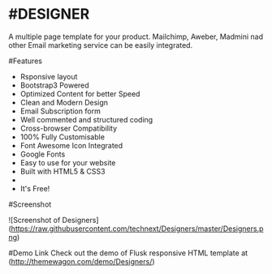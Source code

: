 #DESIGNER
=====
A multiple page template for your product. Mailchimp, Aweber, Madmini nad other Email marketing service can be easily integrated. 

#Features

- Rsponsive layout
- Bootstrap3 Powered
- Optimized Content for better Speed
- Clean and Modern Design
- Email Subscription form
- Well commented and structured coding
- Cross-browser Compatibility
- 100% Fully Customisable
- Font Awesome Icon Integrated
- Google Fonts
- Easy to use for your website
- Built with HTML5 & CSS3
- 
- It's Free!


#Screenshot


![Screenshot of Designers]
(https://raw.githubusercontent.com/technext/Designers/master/Designers.png)


#Demo Link
Check out the demo of Flusk responsive HTML template at (http://themewagon.com/demo/Designers/)





